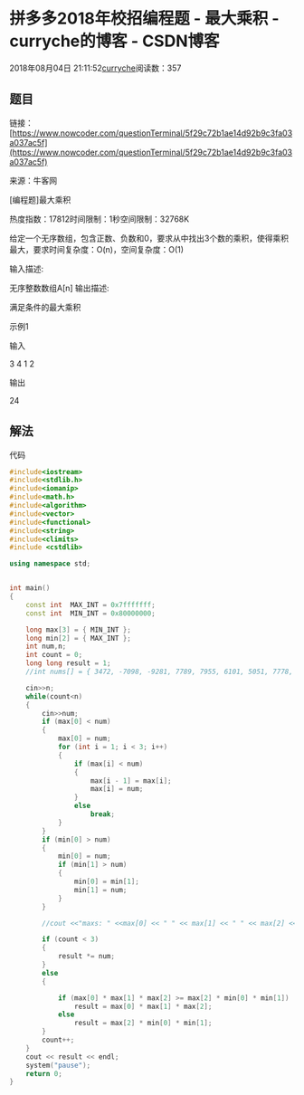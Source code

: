 # 拼多多2018年校招编程题 - 最大乘积 - curryche的博客 - CSDN博客





2018年08月04日 21:11:52[curryche](https://me.csdn.net/whwan11)阅读数：357








## 题目

链接：[https://www.nowcoder.com/questionTerminal/5f29c72b1ae14d92b9c3fa03a037ac5f](https://www.nowcoder.com/questionTerminal/5f29c72b1ae14d92b9c3fa03a037ac5f)

来源：牛客网

[编程题]最大乘积 

热度指数：17812时间限制：1秒空间限制：32768K

给定一个无序数组，包含正数、负数和0，要求从中找出3个数的乘积，使得乘积最大，要求时间复杂度：O(n)，空间复杂度：O(1)  

输入描述: 

无序整数数组A[n]
输出描述: 

满足条件的最大乘积 

示例1 

输入 

3 4 1 2 

输出 

24
## 解法

代码

```cpp
#include<iostream>
#include<stdlib.h>
#include<iomanip>
#include<math.h>
#include<algorithm>
#include<vector>
#include<functional>
#include<string>
#include<climits>
#include <cstdlib>

using namespace std;


int main()
{
    const int  MAX_INT = 0x7fffffff;
    const int  MIN_INT = 0x80000000;

    long max[3] = { MIN_INT };
    long min[2] = { MAX_INT };
    int num,n;
    int count = 0;
    long long result = 1;
    //int nums[] = { 3472, -7098, -9281, 7789, 7955, 6101, 5051, 7778, 3090, 7423, -7151, 5652, 1595, -8094, 677, -8324, 8347, -2482, 9313, -9338, -3157, 8559, 6945, 3618, 3087, 121, -8468, 3225, 1356, 6939, 2799, -7231, -6309, -5453, 633, -8689, -4776, 2714, -2743, -1409, 5918, -3333, 1803, 8330, -2206, -6117, -4486, -7903, -4375, -3739, 2897, 8056, -5864, -522, 7451, -4541, -2813, 5790, -532, -6517, 925 };

    cin>>n;
    while(count<n)
    {
        cin>>num;
        if (max[0] < num)
        {
            max[0] = num;
            for (int i = 1; i < 3; i++)
            {
                if (max[i] < num)
                {
                    max[i - 1] = max[i];
                    max[i] = num;
                }
                else
                    break;
            }
        }
        if (min[0] > num)
        {
            min[0] = num;
            if (min[1] > num)
            {
                min[0] = min[1];
                min[1] = num;
            }
        }

        //cout <<"maxs: " <<max[0] << " " << max[1] << " " << max[2] <<" mins: "<< min[0] << " " << min[1] << endl;

        if (count < 3)
        {
            result *= num;
        }
        else
        {

            if (max[0] * max[1] * max[2] >= max[2] * min[0] * min[1])
                result = max[0] * max[1] * max[2];
            else
                result = max[2] * min[0] * min[1];
        }
        count++;
    }
    cout << result << endl;
    system("pause");
    return 0;
}
```





